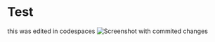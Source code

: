 # Test
this was edited in codespaces
![Screenshot with commited changes](./codespace-Screenshot.jpg)